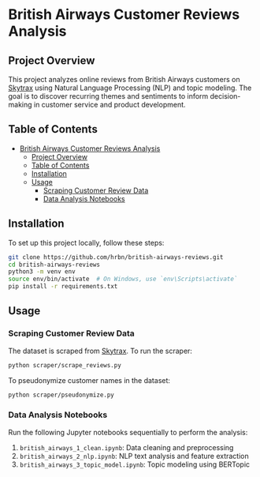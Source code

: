 # British Airways Customer Reviews Analysis

## Project Overview

This project analyzes online reviews from British Airways customers on [Skytrax](https://www.airlinequality.com) using Natural Language Processing (NLP) and topic modeling. The goal is to discover recurring themes and sentiments to inform decision-making in customer service and product development.
## Table of Contents

- [British Airways Customer Reviews Analysis](#british-airways-customer-reviews-analysis)
  - [Project Overview](#project-overview)
  - [Table of Contents](#table-of-contents)
  - [Installation](#installation)
  - [Usage](#usage)
    - [Scraping Customer Review Data](#scraping-customer-review-data)
    - [Data Analysis Notebooks](#data-analysis-notebooks)

## Installation

To set up this project locally, follow these steps:

```bash
git clone https://github.com/hrbn/british-airways-reviews.git
cd british-airways-reviews
python3 -m venv env
source env/bin/activate  # On Windows, use `env\Scripts\activate`
pip install -r requirements.txt
```

## Usage

### Scraping Customer Review Data

The dataset is scraped from [Skytrax](https://www.airlinequality.com/airline-reviews/british-airways/). To run the scraper:

```bash
python scraper/scrape_reviews.py
```

To pseudonymize customer names in the dataset:

```bash
python scraper/pseudonymize.py
```

### Data Analysis Notebooks

Run the following Jupyter notebooks sequentially to perform the analysis:

1. `british_airways_1_clean.ipynb`: Data cleaning and preprocessing
2. `british_airways_2_nlp.ipynb`: NLP text analysis and feature extraction
3. `british_airways_3_topic_model.ipynb`: Topic modeling using BERTopic


